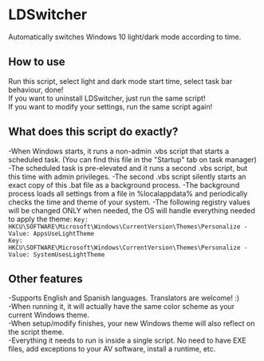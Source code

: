 # LDSwitcher
Automatically switches Windows 10 light/dark mode according to time.  
  
  
  
## How to use
Run this script, select light and dark mode start time, select task bar behaviour, done!  
If you want to uninstall LDSwitcher, just run the same script!  
If you want to modify your settings, run the same script again!  
  
  
  
## What does this script do exactly?
-When Windows starts, it runs a non-admin .vbs script that starts a scheduled task. (You can find this file in the "Startup" tab on task manager)
-The scheduled task is pre-elevated and it runs a second .vbs script, but this time with admin privileges.
-The second .vbs script silently starts an exact copy of this .bat file as a background process.
-The background process loads all settings from a file in %localappdata% and periodically checks the time and theme of your system.
-The following registry values will be changed ONLY when needed, the OS will handle everything needed to apply the theme:
<code>Key: HKCU\SOFTWARE\Microsoft\Windows\CurrentVersion\Themes\Personalize - Value: AppsUseLightTheme</code>  
<code>Key: HKCU\SOFTWARE\Microsoft\Windows\CurrentVersion\Themes\Personalize - Value: SystemUsesLightTheme</code>  


## Other features
-Supports English and Spanish languages. Translators are welcome! :)  
-When running it, it will actually have the same color scheme as your current Windows theme.  
-When setup/modify finishes, your new Windows theme will also reflect on the script theme.  
-Everything it needs to run is inside a single script. No need to have EXE files, add exceptions to your AV software, install a runtime, etc.  
